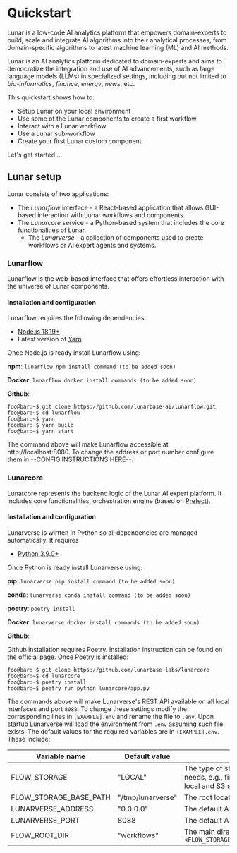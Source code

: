 # Quickstart

Lunar is a low-code AI analytics platform that empowers domain-experts to build, scale and integrate AI algorithms into their analytical processes, from domain-specific algorithms to latest machine learning (ML) and AI methods.

Lunar is an AI analytics platform dedicated to domain-experts and aims to democratize the integration and use of AI advancements, such as large language models (LLMs) in specialized settings, including but not limited to *bio-informatics*, *finance*, *energy*, *news*, etc.

This quickstart shows how to:
- Setup Lunar on your local environment
- Use some of the Lunar components to create a first workflow
- Interact with a Lunar workflow
- Use a Lunar sub-workflow
- Create your first Lunar custom component

Let's get started ...


## Lunar setup

Lunar consists of two applications:
- The _Lunarflow_ interface - a React-based application that allows GUI-based interaction with Lunar workflows and components.
- The _Lunarcore_ service - a Python-based system that includes the core functionalities of Lunar.
    - The _Lunarverse_ - a collection of components used to create workflows or AI expert agents and systems.

### Lunarflow

Lunarflow is the web-based interface that offers effortless interaction with the universe of Lunar components. 

#### Installation and configuration

Lunarflow requires the following dependencies:
- [Node.js 18.19+](https://nodejs.org/en/blog/release/v18.19.0)
- Latest version of [Yarn](https://classic.yarnpkg.com/lang/en/docs/install/)

Once Node.js is ready install Lunarflow using:

__npm__: `lunarflow npm install command (to be added soon)`

__Docker__: `lunarflow docker install commands (to be added soon)`

__Github__:
```console
foo@bar:~$ git clone https://github.com/lunarbase-ai/lunarflow.git
foo@bar:~$ cd lunarflow
foo@bar:~$ yarn
foo@bar:~$ yarn build
foo@bar:~$ yarn start
```


The command above will make Lunarflow accessible at http://localhost:8080. To change the address or port number configure them in --CONFIG INSTRUCTIONS HERE--.

### Lunarcore

Lunarcore represents the backend logic of the Lunar AI expert platform. It includes core functionalities, orchestration engine (based on [Prefect](https://www.prefect.io/)).

#### Installation and configuration

Lunarverse is wirtten in Python so all dependencies are managed automatically. It requires
- [Python 3.9.0+](https://www.python.org/downloads/release/python-390/)

Once Python is ready install Lunarverse using:

__pip__: `lunarverse pip install command (to be added soon)`

__conda__: `lunarverse conda install command (to be added soon)`

__poetry__: `poetry install`

__Docker__: `lunarverse docker install commands (to be added soon)`

__Github__: 

Github installation requires Poetry. Installation instruction can be found on the [official page](https://python-poetry.org/docs/). Once Poetry is installed:

```console
foo@bar:~$ git clone https://github.com/lunarbase-labs/lunarcore
foo@bar:~$ cd lunarcore
foo@bar:~$ poetry install
foo@bar:~$ poetry run python lunarcore/app.py
```


The commands above will make Lunarverse's REST API available on all local interfaces and port `8088`. To change these settings modify the corresponding lines in `[EXAMPLE].env` and rename the file to `.env`. Upon startup Lunarverse will load the environment from `.env` assuming such file exists. The default values for the required variables are in `[EXAMPLE].env`. These include:


| Variable name | Default value| Description |
| ----------- | ----------- | ----------- |
| FLOW_STORAGE | "LOCAL" | The type of storage used by Lunarverse for various data storage needs, e.g., file uploads, workflow persistence, etc. At the moment local and S3 storage are supported |
| FLOW_STORAGE_BASE_PATH | "/tmp/lunarverse" | The root location of where data will be stored |
| LUNARVERSE_ADDRESS | "0.0.0.0" | The default API IP address (i.e., defaults to listening on all interfaces) |
| LUNARVERSE_PORT | 8088 | The default API port |
| FLOW_ROOT_DIR | "workflows" | The main directory to save workflows. The full path will be `<FLOW_STORAGE_BASE_PATH>/<user_name>/<FLOW_ROOT_DIR>/<workflow_id>`|

